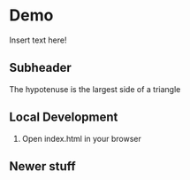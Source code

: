 # Demo

Insert text here!

## Subheader

The hypotenuse is the largest side of a triangle

## Local Development

1. Open index.html in your browser

## Newer stuff